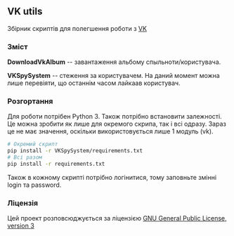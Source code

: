 ## VK utils
Збірник скриптів для полегшення роботи з [VK](http://vk.com)

### Зміст
**DownloadVkAlbum** -- завантаження альбому спыльноти/користувача.

**VKSpySystem** -- стеження за користувачем. На даний момент можна лише перевіяти, що останнім часом лайкаав користувач.

###  Розгортання 
Для роботи потрібен Python 3. Також потрібно встановити залежності. Це можна зробити як лише для окремого скрипа, так і всі одразу. Зараз це не має значення, оскільки використовується лише 1 модуль (vk).
```bash
# Окремий скрипт
pip install -r VKSpySystem/requirements.txt
# Всі разом
pip install -r requirements.txt
```
Також в кожному скрипті потрібно логінитися, тому заповньте змінні login та password. 

### Ліцензія
Цей проект розповсюджується за ліцензією [GNU General Public License, version 3](http://opensource.org/licenses/GPL-3.0)